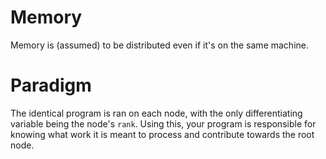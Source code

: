 # Memory
Memory is (assumed) to be distributed even if it's on the same machine.

# Paradigm
The identical program is ran on each node, with the only differentiating variable being the node's `rank`. Using this, your program is responsible for knowing what work it is meant to process and contribute towards the root node.
